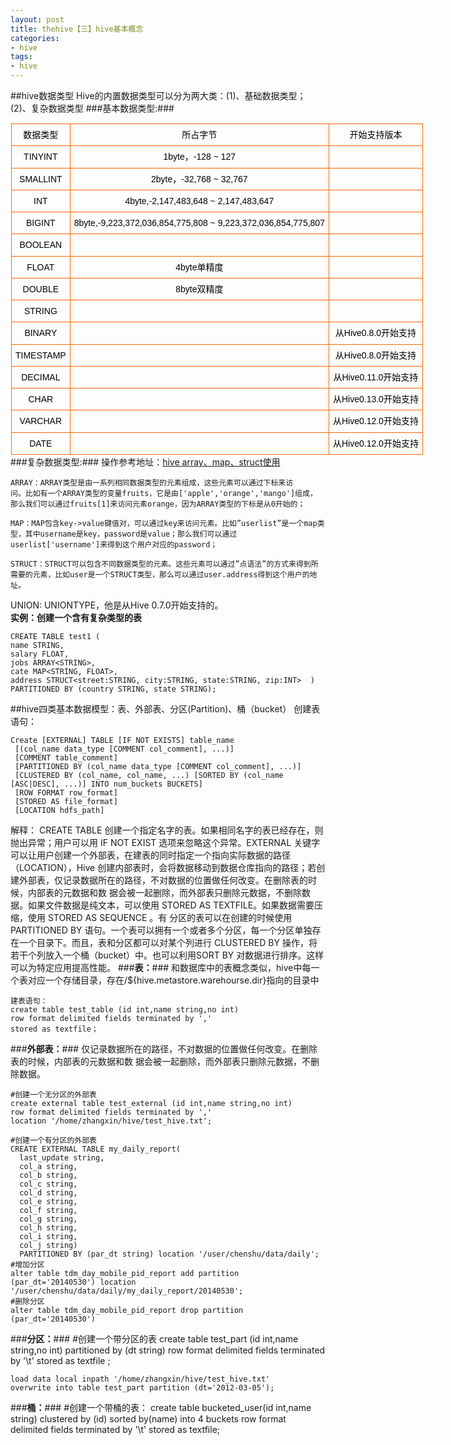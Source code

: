 ```yaml
---
layout: post
title: thehive【三】hive基本概念
categories:
- hive
tags:
- hive
---
```

##hive数据类型
Hive的内置数据类型可以分为两大类：(1)、基础数据类型；(2)、复杂数据类型
###基本数据类型:###
<table width="90%" id="mytable" style="color:rgb(0,0,0); font-family:Arial; font-size:14px; margin:0px; padding:0px; border:1px solid rgb(255,255,255); outline:0px; width:692px; border-collapse:collapse; line-height:22.265625px; text-align:center">
<tbody style="margin:0px; padding:0px; border:0px; outline:0px">
<tr style="margin:0px; padding:0px; border:0px; outline:0px">
<td style="margin:0px; padding:6px; border:1px solid rgb(255,102,0); outline:0px; font-size:14px">
数据类型</td>
<td style="margin:0px; padding:6px; border:1px solid rgb(255,102,0); outline:0px; font-size:14px">
所占字节</td>
<td style="margin:0px; padding:6px; border:1px solid rgb(255,102,0); outline:0px; font-size:14px">
开始支持版本</td>
</tr>
<tr style="margin:0px; padding:0px; border:0px; outline:0px">
<td style="margin:0px; padding:6px; border:1px solid rgb(255,102,0); outline:0px; font-size:14px">
TINYINT</td>
<td style="margin:0px; padding:6px; border:1px solid rgb(255,102,0); outline:0px; font-size:14px">
1byte，-128 ~ 127</td>
<td style="margin:0px; padding:6px; border:1px solid rgb(255,102,0); outline:0px; font-size:14px">
&nbsp;</td>
</tr>
<tr style="margin:0px; padding:0px; border:0px; outline:0px">
<td style="margin:0px; padding:6px; border:1px solid rgb(255,102,0); outline:0px; font-size:14px">
SMALLINT</td>
<td style="margin:0px; padding:6px; border:1px solid rgb(255,102,0); outline:0px; font-size:14px">
2byte，-32,768 ~ 32,767</td>
<td style="margin:0px; padding:6px; border:1px solid rgb(255,102,0); outline:0px; font-size:14px">
&nbsp;</td>
</tr>
<tr style="margin:0px; padding:0px; border:0px; outline:0px">
<td style="margin:0px; padding:6px; border:1px solid rgb(255,102,0); outline:0px; font-size:14px">
INT</td>
<td style="margin:0px; padding:6px; border:1px solid rgb(255,102,0); outline:0px; font-size:14px">
4byte,-2,147,483,648 ~ 2,147,483,647</td>
<td style="margin:0px; padding:6px; border:1px solid rgb(255,102,0); outline:0px; font-size:14px">
&nbsp;</td>
</tr>
<tr style="margin:0px; padding:0px; border:0px; outline:0px">
<td style="margin:0px; padding:6px; border:1px solid rgb(255,102,0); outline:0px; font-size:14px">
BIGINT</td>
<td style="margin:0px; padding:6px; border:1px solid rgb(255,102,0); outline:0px; font-size:14px">
8byte,-9,223,372,036,854,775,808 ~ 9,223,372,036,854,775,807</td>
<td style="margin:0px; padding:6px; border:1px solid rgb(255,102,0); outline:0px; font-size:14px">
&nbsp;</td>
</tr>
<tr style="margin:0px; padding:0px; border:0px; outline:0px">
<td style="margin:0px; padding:6px; border:1px solid rgb(255,102,0); outline:0px; font-size:14px">
BOOLEAN</td>
<td style="margin:0px; padding:6px; border:1px solid rgb(255,102,0); outline:0px; font-size:14px">
&nbsp;</td>
<td style="margin:0px; padding:6px; border:1px solid rgb(255,102,0); outline:0px; font-size:14px">
&nbsp;</td>
</tr>
<tr style="margin:0px; padding:0px; border:0px; outline:0px">
<td style="margin:0px; padding:6px; border:1px solid rgb(255,102,0); outline:0px; font-size:14px">
FLOAT</td>
<td style="margin:0px; padding:6px; border:1px solid rgb(255,102,0); outline:0px; font-size:14px">
4byte单精度</td>
<td style="margin:0px; padding:6px; border:1px solid rgb(255,102,0); outline:0px; font-size:14px">
&nbsp;</td>
</tr>
<tr style="margin:0px; padding:0px; border:0px; outline:0px">
<td style="margin:0px; padding:6px; border:1px solid rgb(255,102,0); outline:0px; font-size:14px">
DOUBLE</td>
<td style="margin:0px; padding:6px; border:1px solid rgb(255,102,0); outline:0px; font-size:14px">
8byte双精度</td>
<td style="margin:0px; padding:6px; border:1px solid rgb(255,102,0); outline:0px; font-size:14px">
&nbsp;</td>
</tr>
<tr style="margin:0px; padding:0px; border:0px; outline:0px">
<td style="margin:0px; padding:6px; border:1px solid rgb(255,102,0); outline:0px; font-size:14px">
STRING</td>
<td style="margin:0px; padding:6px; border:1px solid rgb(255,102,0); outline:0px; font-size:14px">
&nbsp;</td>
<td style="margin:0px; padding:6px; border:1px solid rgb(255,102,0); outline:0px; font-size:14px">
&nbsp;</td>
</tr>
<tr style="margin:0px; padding:0px; border:0px; outline:0px">
<td style="margin:0px; padding:6px; border:1px solid rgb(255,102,0); outline:0px; font-size:14px">
BINARY</td>
<td style="margin:0px; padding:6px; border:1px solid rgb(255,102,0); outline:0px; font-size:14px">
&nbsp;</td>
<td style="margin:0px; padding:6px; border:1px solid rgb(255,102,0); outline:0px; font-size:14px">
从Hive0.8.0开始支持</td>
</tr>
<tr style="margin:0px; padding:0px; border:0px; outline:0px">
<td style="margin:0px; padding:6px; border:1px solid rgb(255,102,0); outline:0px; font-size:14px">
TIMESTAMP</td>
<td style="margin:0px; padding:6px; border:1px solid rgb(255,102,0); outline:0px; font-size:14px">
&nbsp;</td>
<td style="margin:0px; padding:6px; border:1px solid rgb(255,102,0); outline:0px; font-size:14px">
从Hive0.8.0开始支持</td>
</tr>
<tr style="margin:0px; padding:0px; border:0px; outline:0px">
<td style="margin:0px; padding:6px; border:1px solid rgb(255,102,0); outline:0px; font-size:14px">
DECIMAL</td>
<td style="margin:0px; padding:6px; border:1px solid rgb(255,102,0); outline:0px; font-size:14px">
&nbsp;</td>
<td style="margin:0px; padding:6px; border:1px solid rgb(255,102,0); outline:0px; font-size:14px">
从Hive0.11.0开始支持</td>
</tr>
<tr style="margin:0px; padding:0px; border:0px; outline:0px">
<td style="margin:0px; padding:6px; border:1px solid rgb(255,102,0); outline:0px; font-size:14px">
CHAR</td>
<td style="margin:0px; padding:6px; border:1px solid rgb(255,102,0); outline:0px; font-size:14px">
&nbsp;</td>
<td style="margin:0px; padding:6px; border:1px solid rgb(255,102,0); outline:0px; font-size:14px">
从Hive0.13.0开始支持</td>
</tr>
<tr style="margin:0px; padding:0px; border:0px; outline:0px">
<td style="margin:0px; padding:6px; border:1px solid rgb(255,102,0); outline:0px; font-size:14px">
VARCHAR</td>
<td style="margin:0px; padding:6px; border:1px solid rgb(255,102,0); outline:0px; font-size:14px">
&nbsp;</td>
<td style="margin:0px; padding:6px; border:1px solid rgb(255,102,0); outline:0px; font-size:14px">
从Hive0.12.0开始支持</td>
</tr>
<tr style="margin:0px; padding:0px; border:0px; outline:0px">
<td style="margin:0px; padding:6px; border:1px solid rgb(255,102,0); outline:0px; font-size:14px">
DATE</td>
<td style="margin:0px; padding:6px; border:1px solid rgb(255,102,0); outline:0px; font-size:14px">
&nbsp;</td>
<td style="margin:0px; padding:6px; border:1px solid rgb(255,102,0); outline:0px; font-size:14px">
从Hive0.12.0开始支持</td>
</tr>
</tbody>
</table>
###复杂数据类型:###
操作参考地址：<a href="http://nemotan.github.io//2015/09/hive%E3%80%90%E4%BA%8C%E3%80%91hive%20array%E3%80%81map%E3%80%81struct%E4%BD%BF%E7%94%A8/">hive array、map、struct使用</a>
	
	ARRAY：ARRAY类型是由一系列相同数据类型的元素组成，这些元素可以通过下标来访
	问。比如有一个ARRAY类型的变量fruits，它是由['apple','orange','mango']组成，
	那么我们可以通过fruits[1]来访问元素orange，因为ARRAY类型的下标是从0开始的；
	
	MAP：MAP包含key->value键值对，可以通过key来访问元素。比如”userlist”是一个map类型，其中username是key，password是value；那么我们可以通过userlist['username']来得到这个用户对应的password；
	
	STRUCT：STRUCT可以包含不同数据类型的元素。这些元素可以通过”点语法”的方式来得到所需要的元素，比如user是一个STRUCT类型，那么可以通过user.address得到这个用户的地址。
UNION: UNIONTYPE，他是从Hive 0.7.0开始支持的。<br>
**实例：创建一个含有复杂类型的表**
	
	CREATE TABLE test1 (  
    name STRING,  
    salary FLOAT,  
    jobs ARRAY<STRING>,  
    cate MAP<STRING, FLOAT>,  
    address STRUCT<street:STRING, city:STRING, state:STRING, zip:INT>  ) PARTITIONED BY (country STRING, state STRING);  
##hive四类基本数据模型：表、外部表、分区(Partition)、桶（bucket）
创建表语句：
	
	Create [EXTERNAL] TABLE [IF NOT EXISTS] table_name 
	 [(col_name data_type [COMMENT col_comment], ...)] 
	 [COMMENT table_comment]
     [PARTITIONED BY (col_name data_type [COMMENT col_comment], ...)]      
     [CLUSTERED BY (col_name, col_name, ...) [SORTED BY (col_name [ASC|DESC], ...)] INTO num_buckets BUCKETS]
     [ROW FORMAT row_format]
     [STORED AS file_format] 
     [LOCATION hdfs_path]
解释：
CREATE TABLE 创建一个指定名字的表。如果相同名字的表已经存在，则抛出异常；用户可以用 IF NOT EXIST 选项来忽略这个异常。EXTERNAL 关键字可以让用户创建一个外部表，在建表的同时指定一个指向实际数据的路径（LOCATION），Hive 创建内部表时，会将数据移动到数据仓库指向的路径；若创建外部表，仅记录数据所在的路径，不对数据的位置做任何改变。在删除表的时候，内部表的元数据和数 据会被一起删除，而外部表只删除元数据，不删除数据。如果文件数据是纯文本，可以使用 STORED AS TEXTFILE。如果数据需要压缩，使用 STORED AS SEQUENCE 。有 分区的表可以在创建的时候使用 PARTITIONED BY 语句。一个表可以拥有一个或者多个分区，每一个分区单独存在一个目录下。而且，表和分区都可以对某个列进行 CLUSTERED BY 操作，将若干个列放入一个桶（bucket）中。也可以利用SORT BY 对数据进行排序。这样可以为特定应用提高性能。
###**表：**###
和数据库中的表概念类似，hive中每一个表对应一个存储目录，存在/${hive.metastore.warehourse.dir}指向的目录中
	
	建表语句：
	create table test_table (id int,name string,no int)
	row format delimited fields terminated by ',' 
	stored as textfile；
###**外部表：**###
仅记录数据所在的路径，不对数据的位置做任何改变。在删除表的时候，内部表的元数据和数 据会被一起删除，而外部表只删除元数据，不删除数据。
	
	#创建一个无分区的外部表
	create external table test_external (id int,name string,no int)
	row format delimited fields terminated by ',' 
	location '/home/zhangxin/hive/test_hive.txt';
	
	#创建一个有分区的外部表
	CREATE EXTERNAL TABLE my_daily_report(
	  last_update string,
	  col_a string,
	  col_b string,
	  col_c string,
	  col_d string,
	  col_e string,
	  col_f string,
	  col_g string,
	  col_h string,
	  col_i string,
	  col_j string)
	  PARTITIONED BY (par_dt string) location '/user/chenshu/data/daily';
 	#增加分区
	alter table tdm_day_mobile_pid_report add partition (par_dt='20140530') location '/user/chenshu/data/daily/my_daily_report/20140530';
	#删除分区
	alter table tdm_day_mobile_pid_report drop partition (par_dt='20140530')
###**分区：**###
	#创建一个带分区的表
	create table test_part (id int,name string,no int)
	partitioned by (dt string) 
    row format delimited fields terminated by '\t'
 	stored as textfile ;
 	
 	load data local inpath '/home/zhangxin/hive/test_hive.txt' 
 	overwrite into table test_part partition (dt='2012-03-05');
###**桶：**###
	#创建一个带桶的表：
	create table bucketed_user(id int,name string) clustered by (id) sorted by(name) into 4 buckets row format delimited fields terminated by '\t' stored as textfile;
